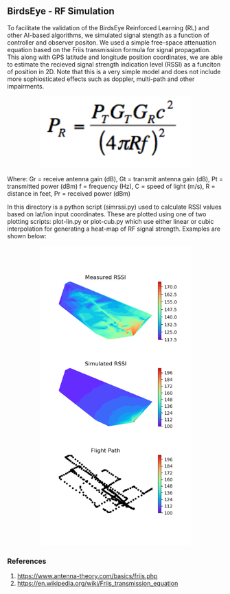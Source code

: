 ## BirdsEye - RF Simulation

To facilitate the validation of the BirdsEye Reinforced Learning (RL) and other AI-based algorithms, we simulated signal stength as a function of controller and observer positon. We used a simple free-space attenuation equation based on the Friis transmission formula for signal propagation. This along with GPS latitude and longitude position coordinates, we are able to estimate the recieved signal strength indication level (RSSI) as a funciton of position in 2D. Note that this is a very simple model and does not include more sophiosticated effects such as doppler, multi-path and other impairments. 

<p align="center">
  <img src="./images/transmission.png" width="350" title="hover text">
</p>
Where:  Gr = receive antenna gain (dB), Gt = transmit antenna gain (dB), Pt = transmitted power (dBm)
        f = frequency (Hz), C = speed of light (m/s), R = distance in feet, Pr = received power (dBm)

In this directory is a python script (simrssi.py) used to calculate RSSI values based on lat/lon input coordinates. These are plotted using one of two plotting scripts: plot-lin.py or plot-cub.py which use either linear or cubic interpolation for generating a heat-map of RF signal strength. Examples are shown below:

<p align="center">
  <img src="./images/grid-linear-1.png" width="350" title="hover text">
</p>

### References

1. https://www.antenna-theory.com/basics/friis.php
2. https://en.wikipedia.org/wiki/Friis_transmission_equation

